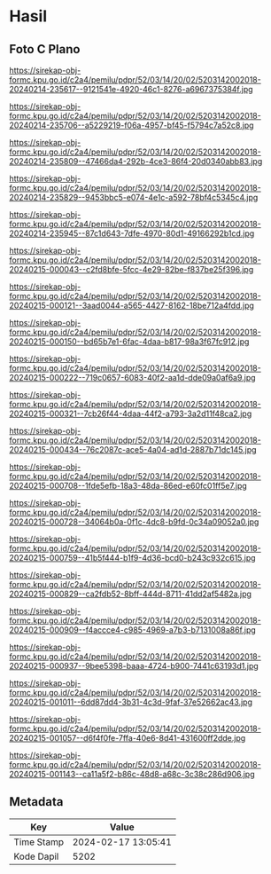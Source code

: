 # Hasil

## Foto C Plano

https://sirekap-obj-formc.kpu.go.id/c2a4/pemilu/pdpr/52/03/14/20/02/5203142002018-20240214-235617--9121541e-4920-46c1-8276-a6967375384f.jpg

https://sirekap-obj-formc.kpu.go.id/c2a4/pemilu/pdpr/52/03/14/20/02/5203142002018-20240214-235706--a5229219-f06a-4957-bf45-f5794c7a52c8.jpg

https://sirekap-obj-formc.kpu.go.id/c2a4/pemilu/pdpr/52/03/14/20/02/5203142002018-20240214-235809--47466da4-292b-4ce3-86f4-20d0340abb83.jpg

https://sirekap-obj-formc.kpu.go.id/c2a4/pemilu/pdpr/52/03/14/20/02/5203142002018-20240214-235829--9453bbc5-e074-4e1c-a592-78bf4c5345c4.jpg

https://sirekap-obj-formc.kpu.go.id/c2a4/pemilu/pdpr/52/03/14/20/02/5203142002018-20240214-235945--87c1d643-7dfe-4970-80d1-49166292b1cd.jpg

https://sirekap-obj-formc.kpu.go.id/c2a4/pemilu/pdpr/52/03/14/20/02/5203142002018-20240215-000043--c2fd8bfe-5fcc-4e29-82be-f837be25f396.jpg

https://sirekap-obj-formc.kpu.go.id/c2a4/pemilu/pdpr/52/03/14/20/02/5203142002018-20240215-000121--3aad0044-a565-4427-8162-18be712a4fdd.jpg

https://sirekap-obj-formc.kpu.go.id/c2a4/pemilu/pdpr/52/03/14/20/02/5203142002018-20240215-000150--bd65b7e1-6fac-4daa-b817-98a3f67fc912.jpg

https://sirekap-obj-formc.kpu.go.id/c2a4/pemilu/pdpr/52/03/14/20/02/5203142002018-20240215-000222--719c0657-6083-40f2-aa1d-dde09a0af6a9.jpg

https://sirekap-obj-formc.kpu.go.id/c2a4/pemilu/pdpr/52/03/14/20/02/5203142002018-20240215-000321--7cb26f44-4daa-44f2-a793-3a2d11f48ca2.jpg

https://sirekap-obj-formc.kpu.go.id/c2a4/pemilu/pdpr/52/03/14/20/02/5203142002018-20240215-000434--76c2087c-ace5-4a04-ad1d-2887b71dc145.jpg

https://sirekap-obj-formc.kpu.go.id/c2a4/pemilu/pdpr/52/03/14/20/02/5203142002018-20240215-000708--1fde5efb-18a3-48da-86ed-e60fc01ff5e7.jpg

https://sirekap-obj-formc.kpu.go.id/c2a4/pemilu/pdpr/52/03/14/20/02/5203142002018-20240215-000728--34064b0a-0f1c-4dc8-b9fd-0c34a09052a0.jpg

https://sirekap-obj-formc.kpu.go.id/c2a4/pemilu/pdpr/52/03/14/20/02/5203142002018-20240215-000759--41b5f444-b1f9-4d36-bcd0-b243c932c615.jpg

https://sirekap-obj-formc.kpu.go.id/c2a4/pemilu/pdpr/52/03/14/20/02/5203142002018-20240215-000829--ca2fdb52-8bff-444d-8711-41dd2af5482a.jpg

https://sirekap-obj-formc.kpu.go.id/c2a4/pemilu/pdpr/52/03/14/20/02/5203142002018-20240215-000909--f4accce4-c985-4969-a7b3-b7131008a86f.jpg

https://sirekap-obj-formc.kpu.go.id/c2a4/pemilu/pdpr/52/03/14/20/02/5203142002018-20240215-000937--9bee5398-baaa-4724-b900-7441c63193d1.jpg

https://sirekap-obj-formc.kpu.go.id/c2a4/pemilu/pdpr/52/03/14/20/02/5203142002018-20240215-001011--6dd87dd4-3b31-4c3d-9faf-37e52662ac43.jpg

https://sirekap-obj-formc.kpu.go.id/c2a4/pemilu/pdpr/52/03/14/20/02/5203142002018-20240215-001057--d6f4f0fe-7ffa-40e6-8d41-431600ff2dde.jpg

https://sirekap-obj-formc.kpu.go.id/c2a4/pemilu/pdpr/52/03/14/20/02/5203142002018-20240215-001143--ca11a5f2-b86c-48d8-a68c-3c38c286d906.jpg


## Metadata

| Key        | Value               |
| ---------- | ------------------- |
| Time Stamp | 2024-02-17 13:05:41 |
| Kode Dapil | 5202                |



